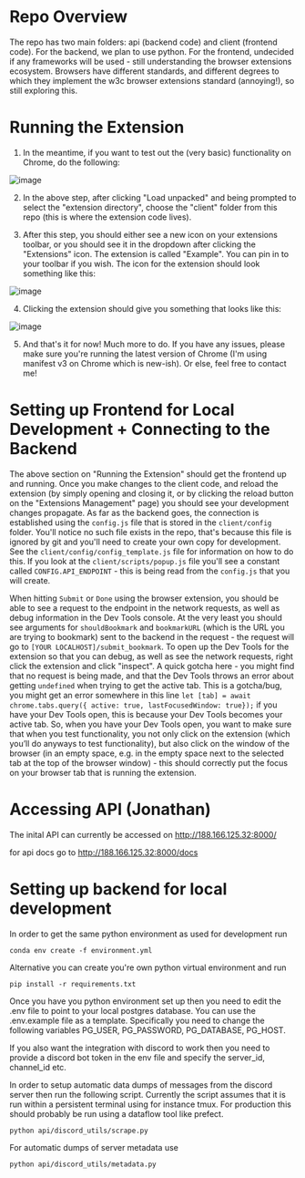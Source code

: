 # Repo Overview
The repo has two main folders: api (backend code) and client (frontend code). For the backend, we plan to use python. For the frontend, undecided if any frameworks will be used - still understanding the browser extensions ecosystem. Browsers have different standards, and different degrees to which they implement the w3c browser extensions standard (annoying!), so still exploring this.

# Running the Extension 
1. In the meantime, if you want to test out the (very basic) functionality on Chrome, do the following:

![image](https://user-images.githubusercontent.com/6148965/188198446-bb8dec7c-73f5-4b8e-b37c-ff9ef301fa4d.png)


2. In the above step, after clicking "Load unpacked" and being prompted to select the "extension directory", choose the "client" folder from this repo (this is where the extension code lives).


3. After this step, you should either see a new icon on your extensions toolbar, or you should see it in the dropdown after clicking the "Extensions" icon. The extension is called "Example". You can pin in to your toolbar if you wish. The icon for the extension should look something like this:

![image](https://user-images.githubusercontent.com/6148965/188199501-037548f3-dca7-40a8-aa50-d491e2a4a2fb.png)


4. Clicking the extension should give you something that looks like this:

![image](https://user-images.githubusercontent.com/6148965/190025630-43269c85-50c8-4022-9249-84a8d5b3a08c.png)


5. And that's it for now! Much more to do. If you have any issues, please make sure you're running the latest version of Chrome (I'm using manifest v3 on Chrome which is new-ish). Or else, feel free to contact me!

# Setting up Frontend for Local Development + Connecting to the Backend

The above section on "Running the Extension" should get the frontend up and running. Once you make changes to the client code, and reload the extension (by simply opening and closing it, or by clicking the reload button on the "Extensions Management" page) you should see your development changes propagate. As far as the backend goes, the connection is established using the `config.js` file that is stored in the `client/config` folder. You'll notice no such file exists in the repo, that's because this file is ignored by git and you'll need to create your own copy for development. See the `client/config/config_template.js` file for information on how to do this. If you look at the `client/scripts/popup.js` file you'll see a constant called `CONFIG.API_ENDPOINT` - this is being read from the `config.js` that you will create. 

When hitting `Submit` or `Done` using the browser extension, you should be able to see a request to the endpoint in the network requests, as well as debug information in the Dev Tools console. At the very least you should see arguments for `shouldBookmark` and `bookmarkURL` (which is the URL you are trying to bookmark) sent to the backend in the request - the request will go to `[YOUR LOCALHOST]/submit_bookmark`. To open up the Dev Tools for the extension so that you can debug, as well as see the network requests, right click the extension and click "inspect". A quick gotcha here - you might find that no request is being made, and that the Dev Tools throws an error about getting `undefined` when trying to get the active tab. This is a gotcha/bug, you might get an error somewhere in this line `let [tab] = await chrome.tabs.query({ active: true, lastFocusedWindow: true});` if you have your Dev Tools open, this is because your Dev Tools becomes your active tab. So, when you have your Dev Tools open, you want to make sure that when you test functionality, you not only click on the extension (which you’ll do anyways to test functionality), but also click on the window of the browser (in an empty space, e.g. in the empty space next to the selected tab at the top of the browser window) - this should correctly put the focus on your browser tab that is running the extension. 

# Accessing API (Jonathan)

The inital API can currently be accessed on http://188.166.125.32:8000/

for api docs go to http://188.166.125.32:8000/docs

# Setting up backend for local development
In order to get the same python environment as used for development run 

```
conda env create -f environment.yml
````

Alternative you can create you're own python virtual environment and run

```
pip install -r requirements.txt
```

Once you have you python environment set up then you need to edit the .env file to point to your local postgres database. You can use the .env.example file as a template. Specifically you need to change the following variables PG_USER, PG_PASSWORD, PG_DATABASE, PG_HOST.

If you also want the integration with discord to work then you need to provide a discord bot token in the env file and specify the server_id, channel_id etc.

In order to setup automatic data dumps of messages from the discord server then run the following script. Currently the script assumes that it is run within a persistent terminal using for instance tmux. For production this should probably be run using a dataflow tool like prefect.

```
python api/discord_utils/scrape.py
```

For automatic dumps of server metadata use

```
python api/discord_utils/metadata.py
```

